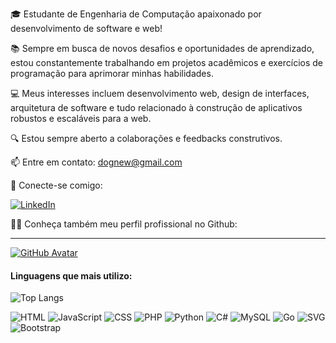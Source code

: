 🎓 Estudante de Engenharia de Computação apaixonado por desenvolvimento de software e web!

📚 Sempre em busca de novos desafios e oportunidades de aprendizado, estou constantemente trabalhando em projetos acadêmicos e exercícios de programação para aprimorar minhas habilidades.

💻 Meus interesses incluem desenvolvimento web, design de interfaces, arquitetura de software e tudo relacionado à construção de aplicativos robustos e escaláveis para a web.


🔍 Estou sempre aberto a colaborações e feedbacks construtivos.

📫 Entre em contato: [dognew@gmail.com](mailto:dognew@gmail.com)

🔗 Conecte-se comigo:

[![LinkedIn](https://img.shields.io/badge/LinkedIn-78d?style=for-the-badge&logo=linkedin&logoColor=0e76a8)](https://www.linkedin.com/in/dognew/)


👨‍💻 Conheça também meu perfil profissional no Github:

-------------


[![GitHub Avatar](https://avatars.githubusercontent.com/dognew)](https://github.com/dognew)


#### Linguagens que mais utilizo: 

![Top Langs](https://github-readme-stats-git-masterrstaa-rickstaa.vercel.app/api/top-langs/?username=dognew&bg_color=000&border_color=30A3DC&title_color=E94D5F&text_color=FFF)

![HTML](https://img.shields.io/badge/HTML-239120?style=for-the-badge&logo=html5&logoColor=white)
![JavaScript](https://img.shields.io/badge/JavaScript-F7DF1E?style=for-the-badge&logo=javascript&logoColor=black)
![CSS](https://img.shields.io/badge/CSS-1572B6?style=for-the-badge&logo=css3&logoColor=white)
![PHP](https://img.shields.io/badge/PHP-777BB4?style=for-the-badge&logo=php&logoColor=white)
![Python](https://img.shields.io/badge/Python-3776AB?style=for-the-badge&logo=python&logoColor=white)
![C#](https://img.shields.io/badge/C%23-239120?style=for-the-badge&logo=c-sharp&logoColor=white)
![MySQL](https://img.shields.io/badge/MySQL-4479A1?style=for-the-badge&logo=mysql&logoColor=white)
![Go](https://img.shields.io/badge/Go-00ADD8?style=for-the-badge&logo=go&logoColor=white)
![SVG](https://img.shields.io/badge/SVG-FFB13B?style=for-the-badge&logo=svg&logoColor=white)
![Bootstrap](https://img.shields.io/badge/Bootstrap-7952B3?style=for-the-badge&logo=bootstrap&logoColor=white)